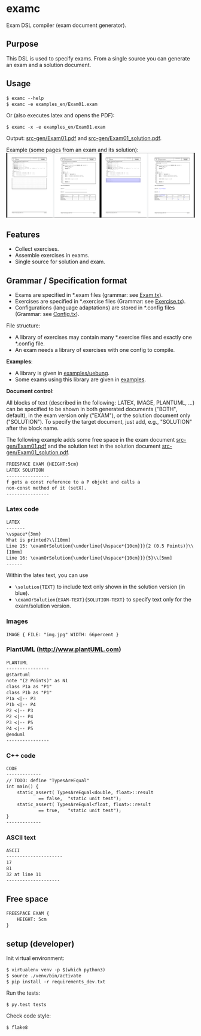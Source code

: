 # examc
Exam DSL compiler (exam document generator).

## Purpose
This DSL is used to specify exams. From a single source
you can generate an exam and a solution document.

## Usage

    $ examc --help
    $ examc -e examples_en/Exam01.exam

Or (also executes latex and opens the PDF):    
    
    $ examc -x -e examples_en/Exam01.exam

Output: [src-gen/Exam01.pdf](doc/Exam01.pdf) and [src-gen/Exam01_solution.pdf](doc/Exam01_solution.pdf).

Example (some pages from an exam and its solution):
![](doc/images/example_both.png)

## Features

  * Collect exercises.
  * Assemble exercises in exams.
  * Single source for solution and exam.

## Grammar / Specification format

  * Exams are specified in *.exam files (grammar: see [Exam.tx](examc/Exam.tx)).
  * Exercises are specified in *.exercise files (Grammar: see [Exercise.tx](examc/Exercise.tx)).
  * Configurations (language adaptations) are stored in *.config files (Grammar: see [Config.tx](examc/Config.tx)).
  
File structure:

  * A library of exercises may contain many *.exercise files and exactly one *.config file.
  * An exam needs a library of exercises with one config to compile.

**Examples**:

  * A library is given in [examples/uebung](examples/uebung).
  * Some exams using this library are given in [examples](examples).

**Document control**:

All blocks of text (described in the following: LATEX, IMAGE, PLANTUML, ...)
can be specified to be shown in both generated documents ("BOTH", default),
in the exam version only ("EXAM"), or the solution document only ("SOLUTION").
To specify the target document, just add, e.g., "SOLUTION" after the block name.

The following example adds some free space in the 
exam document [src-gen/Exam01.pdf](doc/Exam01.pdf) 
and the solution text in the solution 
document [src-gen/Exam01_solution.pdf](doc/Exam01_solution.pdf).

	FREESPACE EXAM {HEIGHT:5cm}
	LATEX SOLUTION 
	----------------
	f gets a const reference to a P objekt and calls a
	non-const method of it (setX).
	----------------


### Latex code

	LATEX
	-------
	\vspace*{3mm}
	What is printed?\\[10mm]
	Line 15: \examOrSolution{\underline{\hspace*{10cm}}}{2 (0.5 Points)}\\[10mm]
	Line 16: \examOrSolution{\underline{\hspace*{10cm}}}{5}\\[5mm]
	------	

Within the latex text, you can use
 * ```\solution{TEXT}``` to include text only shown in the solution version (in blue).
 * ```\examOrSolution{EXAM-TEXT}{SOLUTION-TEXT}``` to specify text only for the exam/solution version.

### Images

    IMAGE { FILE: "img.jpg" WIDTH: 66percent }

### PlantUML (http://www.plantUML.com)

	PLANTUML
	----------------
	@startuml
	note "(2 Points)" as N1
	class P1a as "P1"
	class P1b as "P1"
	P1a <|-- P3
	P1b <|-- P4
	P2 <|-- P3
	P2 <|-- P4
	P3 <|-- P5
	P4 <|-- P5
	@enduml
	----------------

### C++ code

	CODE
	-------------
    // TODO: define "TypesAreEqual"
    int main() {
        static_assert( TypesAreEqual<double, float>::result 
                == false,  "static unit test");
        static_assert( TypesAreEqual<float, float>::result  
                == true,   "static unit test");
    }
	-------------

### ASCII text

	ASCII
	---------------------
    17
    81
    32 at line 11
	--------------------

## Free space

	FREESPACE EXAM {
		HEIGHT: 5cm
	}

	
## setup (developer)

Init virtual environment:

    $ virtualenv venv -p $(which python3)
    $ source ./venv/bin/activate
    $ pip install -r requirements_dev.txt 

Run the tests:

    $ py.test tests
    
Check code style:

    $ flake8

